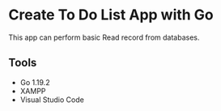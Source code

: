# Create To Do List App with Go

This app can perform basic Read record from databases.

## Tools

- Go 1.19.2
- XAMPP
- Visual Studio Code
